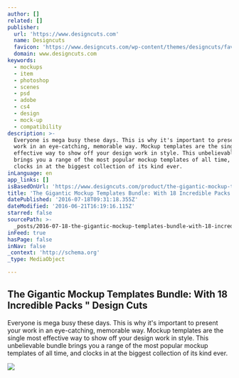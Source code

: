 ```yaml
---
author: []
related: []
publisher:
  url: 'https://www.designcuts.com'
  name: Designcuts
  favicon: 'https://www.designcuts.com/wp-content/themes/designcuts/favicon.ico'
  domain: www.designcuts.com
keywords:
  - mockups
  - item
  - photoshop
  - scenes
  - psd
  - adobe
  - cs4
  - design
  - mock-up
  - compatibility
description: >-
  Everyone is mega busy these days. This is why it's important to present your
  work in an eye-catching, memorable way. Mockup templates are the single most
  effective way to show off your design work in style. This unbelievable bundle
  brings you a range of the most popular mockup templates of all time, and
  clocks in at the biggest collection of its kind ever.
inLanguage: en
app_links: []
isBasedOnUrl: 'https://www.designcuts.com/product/the-gigantic-mockup-templates-bundle/'
title: 'The Gigantic Mockup Templates Bundle: With 18 Incredible Packs " Design Cuts'
datePublished: '2016-07-18T09:31:18.355Z'
dateModified: '2016-06-21T16:19:16.115Z'
starred: false
sourcePath: >-
  _posts/2016-07-18-the-gigantic-mockup-templates-bundle-with-18-incredible-pac.md
inFeed: true
hasPage: false
inNav: false
_context: 'http://schema.org'
_type: MediaObject

---
```

<article style=""><h1>The Gigantic Mockup Templates Bundle: With 18 Incredible Packs " Design Cuts</h1><p>Everyone is mega busy these days. This is why it's important to present your work in an eye-catching, memorable way. Mockup templates are the single most effective way to show off your design work in style. This unbelievable bundle brings you a range of the most popular mockup templates of all time, and clocks in at the biggest collection of its kind ever.</p><img src="https://www.designcuts.com/wp-content/uploads/2014/08/gigantic-mockups-a7.jpg" /></article>